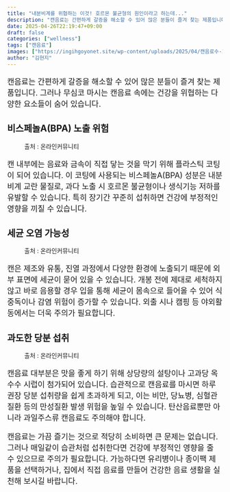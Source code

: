 ```yaml
---
title: "내분비계를 위협하는 이것! 호르몬 불균형의 원인이라고 하는데..."
description: "캔음료는 간편하게 갈증을 해소할 수 있어 많은 분들이 즐겨 찾는 제품입니다. 그러나 무심코 마시는 캔음료 속에는 건강을 위협하는 다양한 요소들이 숨어 있습니다."
date: 2025-04-26T22:19:47+09:00
draft: false
categories: ["wellness"]
tags: ["캔음료"]
images: ["https://ingihgoyonet.site/wp-content/uploads/2025/04/캔음료수-1024x683.jpg", "https://ingihgoyonet.site/wp-content/uploads/2025/04/캔-683x1024.jpg", "https://ingihgoyonet.site/wp-content/uploads/2025/04/캔음료독성-1024x683.jpg"]
author: "김현지"
---
```


<p style="font-size:18px">캔음료는 간편하게 갈증을 해소할 수 있어 많은 분들이 즐겨 찾는 제품입니다. 그러나 무심코 마시는 캔음료 속에는 건강을 위협하는 다양한 요소들이 숨어 있습니다.</p> <h2 >비스페놀A(BPA) 노출 위험</h2> <figure ><img src="https://ingihgoyonet.site/wp-content/uploads/2025/04/캔음료수-1024x683.jpg" alt="" style="aspect-ratio:16/9;object-fit:cover"/><figcaption >출처 : 온라인커뮤니티</figcaption></figure> <p style="font-size:18px">캔 내부에는 음료와 금속이 직접 닿는 것을 막기 위해 플라스틱 코팅이 되어 있습니다. 이 코팅에 사용되는 비스페놀A(BPA) 성분은 내분비계 교란 물질로, 과다 노출 시 호르몬 불균형이나 생식기능 저하를 유발할 수 있습니다. 특히 장기간 꾸준히 섭취하면 건강에 부정적인 영향을 끼칠 수 있습니다.</p> <h2 >세균 오염 가능성</h2> <figure ><img src="https://ingihgoyonet.site/wp-content/uploads/2025/04/캔-683x1024.jpg" alt="" style="aspect-ratio:16/9;object-fit:cover"/><figcaption >출처 : 온라인커뮤니티</figcaption></figure> <p style="font-size:18px">캔은 제조와 유통, 진열 과정에서 다양한 환경에 노출되기 때문에 외부 표면에 세균이 묻어 있을 수 있습니다. 개봉 전에 제대로 세척하지 않고 바로 음용할 경우 입을 통해 세균이 몸속으로 들어올 수 있어 식중독이나 감염 위험이 증가할 수 있습니다. 외출 시나 캠핑 등 야외활동에서는 더욱 주의가 필요합니다.</p> <h2 >과도한 당분 섭취</h2> <figure ><img src="https://ingihgoyonet.site/wp-content/uploads/2025/04/캔음료독성-1024x683.jpg" alt="" style="aspect-ratio:16/9;object-fit:cover"/><figcaption >출처 : 온라인커뮤니티</figcaption></figure> <p style="font-size:18px">캔음료 대부분은 맛을 좋게 하기 위해 상당량의 설탕이나 고과당 옥수수 시럽이 첨가되어 있습니다. 습관적으로 캔음료를 마시면 하루 권장 당분 섭취량을 쉽게 초과하게 되고, 이는 비만, 당뇨병, 심혈관질환 등의 만성질환 발생 위험을 높일 수 있습니다. 탄산음료뿐만 아니라 과일주스류 캔음료도 주의해야 합니다.</p> <p style="font-size:18px">캔음료는 가끔 즐기는 것으로 적당히 소비하면 큰 문제는 없습니다. 그러나 매일같이 습관처럼 섭취한다면 건강에 부정적인 영향을 줄 수 있으므로 주의가 필요합니다. 가능하다면 유리병이나 종이팩 제품을 선택하거나, 집에서 직접 음료를 만들어 건강한 음료 생활을 실천해 보시길 바랍니다.</p>